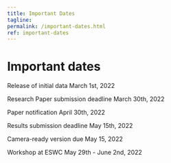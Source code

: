 ```yaml
---
title: Important Dates
tagline: 
permalink: /important-dates.html
ref: important-dates
---
```


# Important dates

Release of initial data March 1st, 2022

Research Paper submission deadline March 30th, 2022

Paper notification April 30th, 2022

Results submission deadline May 15th, 2022

Camera-ready version due May 15, 2022

Workshop at ESWC May 29th - June 2nd, 2022
